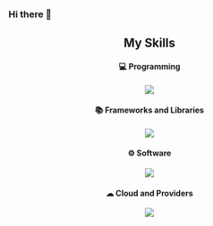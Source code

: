 ### Hi there 👋

<!--
**francorl/francorl** is a ✨ _special_ ✨ repository because its `README.md` (this file) appears on your GitHub profile.

Here are some ideas to get you started:

- 🔭 I’m currently working on ...
- 🌱 I’m currently learning ...
- 👯 I’m looking to collaborate on ...
- 🤔 I’m looking for help with ...
- 💬 Ask me about ...
- 📫 How to reach me: ...
- 😄 Pronouns: ...
- ⚡ Fun fact: ...
-->

<h2 align="center"> My Skills</h2>

<h4 align="center">💻 Programming </h4>

<p align="center">
  <a href="#">
    <img src="https://skillicons.dev/icons?i=js,html,css,cpp,java,python,php" />
  </a>
</p>

<h4 align="center">📚 Frameworks and Libraries</h4>
<p align="center">
  <a href="#">
    <img src="https://skillicons.dev/icons?i=bootstrap,github,react,unrealengine,githubactions" />
  </a>
</p>


<h4 align="center">⚙ Software</h4>
<p align="center">
  <a href="#">
    <img src="https://skillicons.dev/icons?i=git,visualstudio,vscode,idea,eclipse" />
  </a>
</p>


<h4 align="center">☁ Cloud and Providers</h4>

<p align="center">
  <a href="#">
   <img src="https://skillicons.dev/icons?i=aws,mongodb,mysql" />
  </a>
</p>



